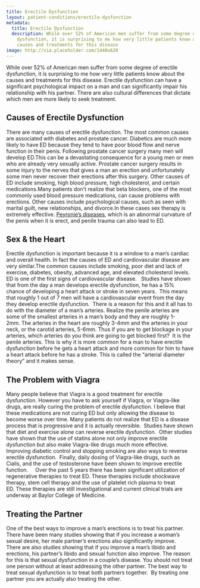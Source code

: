 ```yaml
---
title: Erectile Dysfunction
layout: patient-conditions/erectile-dysfunction
metadata:
  title: Erectile Dysfunction
  description: While over 52% of American men suffer from some degree of erectile
    dysfunction, it is surprising to me how very little patients know about the
    causes and treatments for this disease
image: http://via.placeholder.com/1440x620
---
```

While over 52% of American men suffer from some degree of erectile dysfunction, it is surprising to me how very little patients know about the causes and treatments for this disease. Erectile dysfunction can have a significant psychological impact on a man and can significantly impair his relationship with his partner. There are also cultural differences that dictate which men are more likely to seek treatment.    



## Causes of Erectile Dysfunction

There are many causes of erectile dysfunction. The most common causes are associated with diabetes and prostate cancer. Diabetics are much more likely to have ED because they tend to have poor blood flow and nerve function in their penis. Following prostate cancer surgery many men will develop ED.This can be a devastating consequence for a young men or men who are already very sexually active. Prostate cancer surgery results in some injury to the nerves that gives a man an erection and unfortunately some men never recover their erections after this surgery. Other causes of ED include smoking, high blood pressure, high cholesterol, and certain medications.Many patients don’t realize that beta blockers, one of the most commonly used blood pressure medications, can cause problems with erections. Other causes include psychological causes, such as seen with marital guilt, new relationships, and divorce.In these cases sex therapy is extremely effective. [Peyronie’s diseases](/patient-conditions/peyronies-disease), which is an abnormal curvature of the penis when it is erect, and penile trauma can also lead to ED. 



## Sex & the Heart

Erectile dysfunction is important because it is a window to a man’s cardiac and overall health. In fact the causes of ED and cardiovascular disease are very similar.The common causes include smoking, poor diet and lack of exercise, diabetes, obesity, advanced age, and elevated cholesterol levels. ED is one of the first signs of cardiovascular disease.   Studies have shown that from the day a man develops erectile dysfunction, he has a 15% chance of developing a heart attack or stroke in seven years.  This means that roughly 1 out of 7 men will have a cardiovascular event from the day they develop erectile dysfunction.  There is a reason for this and it all has to do with the diameter of a man’s arteries. Realize the penile arteries are some of the smallest arteries in a man’s body and they are roughly 1-2mm. The arteries in the heart are roughly 3-4mm and the arteries in your neck, or the carotid arteries, 5-6mm. Thus if you are to get blockage in your arteries, which arteries do you think are going to get blocked first?  It is the penile arteries. This is why it is more common for a man to have erectile dysfunction before he gets a heart attack and more common for him to have a heart attack before he has a stroke. This is called the “arterial diameter theory” and it makes sense.   



## **The Problem with Viagra**

Many people believe that Viagra is a good treatment for erectile dysfunction. However you have to ask yourself if Viagra, or Viagra-like drugs, are really curing the problem of erectile dysfunction. I believe that these medications are not curing ED but only allowing the disease to become worse over time. Many patients do not realize that ED is a disease process that is progressive and it is actually reversible.  Studies have shown that diet and exercise alone can reverse erectile dysfunction.  Other studies have shown that the use of statins alone not only improve erectile dysfunction but also make Viagra-like drugs much more effective.  Improving diabetic control and stopping smoking are also ways to reverse erectile dysfunction.  Finally, daily dosing of Viagra-like drugs, such as Cialis, and the use of testosterone have been shown to improve erectile function.     Over the past 5 years there has been significant utilization of regenerative therapies to treat ED. These therapies include shockwave therapy, stem cell therapy and the use of platelet rich plasma to treat ED. These therapies are still investigational and current clinical trials are underway at Baylor College of Medicine.



## Treating the Partner

One of the best ways to improve a man’s erections is to treat his partner. There have been many studies showing that if you increase a woman’s sexual desire, her male partner’s erections also significantly improve.   There are also studies showing that if you improve a man’s libido and erections, his partner’s libido and sexual function also improve. The reason for this is that sexual dysfunction in a couple’s disease. You should not treat one person without at least addressing the other partner. The best way to treat sexual dysfunction is to treat both partners together.  By treating one partner you are actually also treating the other.